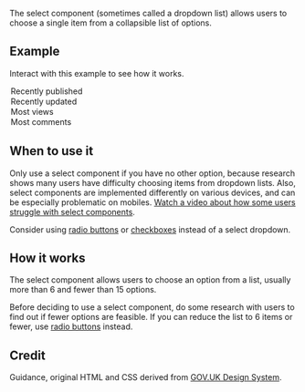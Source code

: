 The select component (sometimes called a dropdown list) allows users to choose a single item from a collapsible list of options.

## Example

Interact with this example to see how it works.

<ExampleContainer>
    <Example>
        <SelectBlock selectId="select1" label="Order by">
            <option value="published">Recently published</option>
            <option value="updated">Recently updated</option>
            <option value="views">Most views</option>
            <option value="comments">Most comments</option>
        </SelectBlock>
    </Example>
</ExampleContainer>

## When to use it

Only use a select component if you have no other option, because research shows many users have difficulty choosing items from dropdown lists. Also, select components are implemented differently on various devices, and can be especially problematic on mobiles. [Watch a video about how some users struggle with select components](https://www.youtube.com/watch?v=CUkMCQR4TpY).

Consider using [radio buttons](/components/Radios) or [checkboxes](/components/Checkboxes) instead of a select dropdown.

## How it works

The select component allows users to choose an option from a list, usually more than 6 and fewer than 15 options.

Before deciding to use a select component, do some research with users to find out if fewer options are feasible. If you can reduce the list to 6 items or fewer, use [radio buttons](/components/Radios) instead.

## Credit

Guidance, original HTML and CSS derived from [GOV.UK Design System](https://github.com/alphagov/govuk-frontend).
